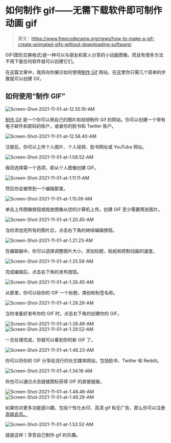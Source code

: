 # 如何制作 gif——无需下载软件即可制作动画 gif

> 原文：<https://www.freecodecamp.org/news/how-to-make-a-gif-create-animated-gifs-without-downloading-software/>

GIF(图形交换格式)是一种可以与朋友和家人分享的小动画图像。而且有很多方法不用下载任何软件就可以创建它们。

在这篇文章中，我将向你展示如何使用[制作 Gif](https://makeagif.com/) 网站，在这里你只需几个简单的步骤就可以创建 Gif。

## 如何使用“制作 GIF”

![Screen-Shot-2021-11-01-at-12.55.19-AM](img/00457a5d467a4cf636bc5c7691e6dc9a.png)

[制作 Gif](https://makeagif.com/) 是一个你可以用自己的图片和视频制作 Gif 的网站。你可以创建一个带有电子邮件和密码的账户，或者你的脸书和 Twitter 账户。

![Screen-Shot-2021-11-01-at-12.58.40-AM](img/9f2016ae8c71af6c5d54b1f6d3b1dc4e.png)

注册后，你可以上传个人图片、个人视频、脸书网址或 YouTube 网址。

![Screen-Shot-2021-11-01-at-1.08.52-AM](img/cea8d19e34f3639123b923059f36b528.png)

我将选择第一个选项，即从个人图像创建 GIF。

![Screen-Shot-2021-11-01-at-1.11.11-AM](img/3fbf18756c85d56b08dd88c8e8e5b5ec.png)

然后你会被带到一个编辑那里。

![Screen-Shot-2021-11-01-at-1.15.09-AM](img/3437d8964e9ed1eaaf9b68d69f8e01a2.png)

单击上传图像按钮或拖放图像从您的计算机上传。创建 GIF 至少需要两张图片。

![Screen-Shot-2021-11-01-at-1.20.45-AM](img/79ba6fe61213f18eb193ff89223977f7.png)

当你添加完所有的图片后，点击右下角的继续编辑按钮。

![Screen-Shot-2021-11-01-at-1.21.23-AM](img/afec1033b7f2af96a01e6cb7e9dbb434.png)

在编辑器中，你可以选择调整图片大小，添加标题，贴纸和控制动画的速度。

![Screen-Shot-2021-11-01-at-1.25.59-AM](img/96499c22a42a276278b8dc4dc7a26d7f.png)

完成编辑后，点击右下角的发布按钮。

![Screen-Shot-2021-11-01-at-1.26.45-AM](img/9064ab7ba732521e52416c511a090ea0.png)

从那里，你可以给你的 GIF 一个标题，类别和标签名称。

![Screen-Shot-2021-11-01-at-1.29.29-AM](img/044de48f97910ccd21059413e0914e0c.png)

当你准备好发布你的 GIF 时，点击右下角的创建你的 GIF。

![Screen-Shot-2021-11-01-at-1.28.49-AM](img/2c782e6783a9532322d84f281da0c6e5.png)![Screen-Shot-2021-11-01-at-1.29.52-AM](img/5bea223225053a802d210dbb0f8ead86.png)

一旦处理完成，你就可以看到你的新 GIF 了。

![Screen-Shot-2021-11-01-at-1.48.23-AM](img/e8be86fee23be8a08b76d04d535c03a7.png)

你可以将你的 GIF 分享给流行的社交媒体网站，包括脸书、Twitter 和 Reddit。

![Screen-Shot-2021-11-01-at-1.34.16-AM](img/c81952790cc3b3a369f66fc37f2333ff.png)

你也可以通过点击链接图标获得 GIF 的直接链接。

![Screen-Shot-2021-11-01-at-1.48.46-AM](img/304a47734c82614bb7fe0d80afc39259.png)![Screen-Shot-2021-11-01-at-1.49.28-AM](img/9c2f721438db915c31a1b429da8078e5.png)

如果你对更多功能感兴趣，包括个性化水印、高清 gif 和无广告，那么你可以注册[高级会员。](https://makeagif.com/premium/trial?ref=4Yielk)

![Screen-Shot-2021-11-01-at-1.53.52-AM](img/99485f70e165e145fb1747fcde19995e.png)

就是这样！享受自己制作 gif 的乐趣。